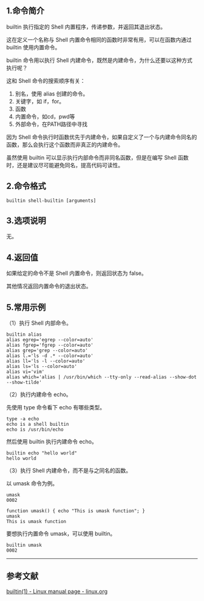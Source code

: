 ## 1.命令简介
builtin 执行指定的 Shell 内置程序，传递参数，并返回其退出状态。

这在定义一个名称与 Shell 内置命令相同的函数时非常有用，可以在函数内通过 builtin 使用内置命令。

builtin 命令用以执行 Shell 内建命令，既然是内建命令，为什么还要以这种方式执行呢？

这和 Shell 命令的搜索顺序有关：
1. 别名，使用 alias 创建的命令。 
2. 关键字，如 if，for。 
3. 函数 
4. 内置命令，如cd，pwd等 
5. 外部命令，在PATH路径中寻找

因为 Shell 命令执行时函数优先于内建命令，如果自定义了一个与内建命令同名的函数，那么会执行这个函数而非真正的内建命令。

虽然使用 builtin 可以显示执行内部命令而非同名函数，但是在编写 Shell 函数时，还是建议尽可能避免同名，提高代码可读性。

## 2.命令格式
```shell
builtin shell-builtin [arguments]
```
## 3.选项说明
无。

## 4.返回值
如果给定的命令不是 Shell 内置命令，则返回状态为 false。

其他情况返回内置命令的退出状态。

## 5.常用示例
（1）执行 Shell 内部命令。

```shell
builtin alias
alias egrep='egrep --color=auto'
alias fgrep='fgrep --color=auto'
alias grep='grep --color=auto'
alias l.='ls -d .* --color=auto'
alias ll='ls -l --color=auto'
alias ls='ls --color=auto'
alias vi='vim'
alias which='alias | /usr/bin/which --tty-only --read-alias --show-dot --show-tilde'
```

（2）执行内建命令 echo。

先使用 type 命令看下 echo 有哪些类型。
```shell
type -a echo
echo is a shell builtin
echo is /usr/bin/echo
```
然后使用 builtin 执行内建命令 echo。

```shell
builtin echo "hello world"
hello world
```

（3）执行 Shell 内建命令，而不是与之同名的函数。

以 umask 命令为例。

```shell
umask
0002

function umask() { echo "This is umask function"; }
umask
This is umask function
```

要想执行内置命令 umask，可以使用 builtin。

```shell
builtin umask
0002
```

---
## 参考文献
[builtin(1) - Linux manual page - linux.org](https://www.linux.org/docs/man1/builtin.html)

<Vssue title="builtin-builtin" />